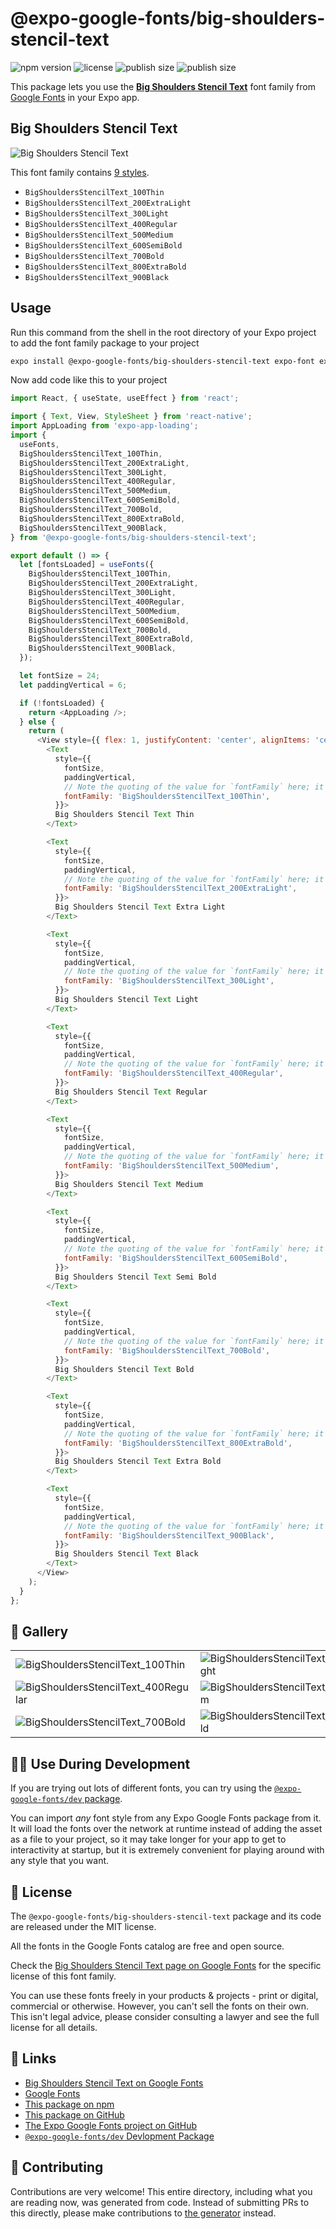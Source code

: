 # @expo-google-fonts/big-shoulders-stencil-text

![npm version](https://flat.badgen.net/npm/v/@expo-google-fonts/big-shoulders-stencil-text)
![license](https://flat.badgen.net/github/license/expo/google-fonts)
![publish size](https://flat.badgen.net/packagephobia/install/@expo-google-fonts/big-shoulders-stencil-text)
![publish size](https://flat.badgen.net/packagephobia/publish/@expo-google-fonts/big-shoulders-stencil-text)

This package lets you use the [**Big Shoulders Stencil Text**](https://fonts.google.com/specimen/Big+Shoulders+Stencil+Text) font family from [Google Fonts](https://fonts.google.com/) in your Expo app.

## Big Shoulders Stencil Text

![Big Shoulders Stencil Text](./font-family.png)

This font family contains [9 styles](#-gallery).

- `BigShouldersStencilText_100Thin`
- `BigShouldersStencilText_200ExtraLight`
- `BigShouldersStencilText_300Light`
- `BigShouldersStencilText_400Regular`
- `BigShouldersStencilText_500Medium`
- `BigShouldersStencilText_600SemiBold`
- `BigShouldersStencilText_700Bold`
- `BigShouldersStencilText_800ExtraBold`
- `BigShouldersStencilText_900Black`

## Usage

Run this command from the shell in the root directory of your Expo project to add the font family package to your project
```sh
expo install @expo-google-fonts/big-shoulders-stencil-text expo-font expo-app-loading
```

Now add code like this to your project
```js
import React, { useState, useEffect } from 'react';

import { Text, View, StyleSheet } from 'react-native';
import AppLoading from 'expo-app-loading';
import {
  useFonts,
  BigShouldersStencilText_100Thin,
  BigShouldersStencilText_200ExtraLight,
  BigShouldersStencilText_300Light,
  BigShouldersStencilText_400Regular,
  BigShouldersStencilText_500Medium,
  BigShouldersStencilText_600SemiBold,
  BigShouldersStencilText_700Bold,
  BigShouldersStencilText_800ExtraBold,
  BigShouldersStencilText_900Black,
} from '@expo-google-fonts/big-shoulders-stencil-text';

export default () => {
  let [fontsLoaded] = useFonts({
    BigShouldersStencilText_100Thin,
    BigShouldersStencilText_200ExtraLight,
    BigShouldersStencilText_300Light,
    BigShouldersStencilText_400Regular,
    BigShouldersStencilText_500Medium,
    BigShouldersStencilText_600SemiBold,
    BigShouldersStencilText_700Bold,
    BigShouldersStencilText_800ExtraBold,
    BigShouldersStencilText_900Black,
  });

  let fontSize = 24;
  let paddingVertical = 6;

  if (!fontsLoaded) {
    return <AppLoading />;
  } else {
    return (
      <View style={{ flex: 1, justifyContent: 'center', alignItems: 'center' }}>
        <Text
          style={{
            fontSize,
            paddingVertical,
            // Note the quoting of the value for `fontFamily` here; it expects a string!
            fontFamily: 'BigShouldersStencilText_100Thin',
          }}>
          Big Shoulders Stencil Text Thin
        </Text>

        <Text
          style={{
            fontSize,
            paddingVertical,
            // Note the quoting of the value for `fontFamily` here; it expects a string!
            fontFamily: 'BigShouldersStencilText_200ExtraLight',
          }}>
          Big Shoulders Stencil Text Extra Light
        </Text>

        <Text
          style={{
            fontSize,
            paddingVertical,
            // Note the quoting of the value for `fontFamily` here; it expects a string!
            fontFamily: 'BigShouldersStencilText_300Light',
          }}>
          Big Shoulders Stencil Text Light
        </Text>

        <Text
          style={{
            fontSize,
            paddingVertical,
            // Note the quoting of the value for `fontFamily` here; it expects a string!
            fontFamily: 'BigShouldersStencilText_400Regular',
          }}>
          Big Shoulders Stencil Text Regular
        </Text>

        <Text
          style={{
            fontSize,
            paddingVertical,
            // Note the quoting of the value for `fontFamily` here; it expects a string!
            fontFamily: 'BigShouldersStencilText_500Medium',
          }}>
          Big Shoulders Stencil Text Medium
        </Text>

        <Text
          style={{
            fontSize,
            paddingVertical,
            // Note the quoting of the value for `fontFamily` here; it expects a string!
            fontFamily: 'BigShouldersStencilText_600SemiBold',
          }}>
          Big Shoulders Stencil Text Semi Bold
        </Text>

        <Text
          style={{
            fontSize,
            paddingVertical,
            // Note the quoting of the value for `fontFamily` here; it expects a string!
            fontFamily: 'BigShouldersStencilText_700Bold',
          }}>
          Big Shoulders Stencil Text Bold
        </Text>

        <Text
          style={{
            fontSize,
            paddingVertical,
            // Note the quoting of the value for `fontFamily` here; it expects a string!
            fontFamily: 'BigShouldersStencilText_800ExtraBold',
          }}>
          Big Shoulders Stencil Text Extra Bold
        </Text>

        <Text
          style={{
            fontSize,
            paddingVertical,
            // Note the quoting of the value for `fontFamily` here; it expects a string!
            fontFamily: 'BigShouldersStencilText_900Black',
          }}>
          Big Shoulders Stencil Text Black
        </Text>
      </View>
    );
  }
};

```

## 🔡 Gallery


||||
|-|-|-|
|![BigShouldersStencilText_100Thin](./BigShouldersStencilText_100Thin.ttf.png)|![BigShouldersStencilText_200ExtraLight](./BigShouldersStencilText_200ExtraLight.ttf.png)|![BigShouldersStencilText_300Light](./BigShouldersStencilText_300Light.ttf.png)||
|![BigShouldersStencilText_400Regular](./BigShouldersStencilText_400Regular.ttf.png)|![BigShouldersStencilText_500Medium](./BigShouldersStencilText_500Medium.ttf.png)|![BigShouldersStencilText_600SemiBold](./BigShouldersStencilText_600SemiBold.ttf.png)||
|![BigShouldersStencilText_700Bold](./BigShouldersStencilText_700Bold.ttf.png)|![BigShouldersStencilText_800ExtraBold](./BigShouldersStencilText_800ExtraBold.ttf.png)|![BigShouldersStencilText_900Black](./BigShouldersStencilText_900Black.ttf.png)||


## 👩‍💻 Use During Development

If you are trying out lots of different fonts, you can try using the [`@expo-google-fonts/dev` package](https://github.com/expo/google-fonts/tree/master/font-packages/dev#readme).

You can import *any* font style from any Expo Google Fonts package from it. It will load the fonts
over the network at runtime instead of adding the asset as a file to your project, so it may take longer
for your app to get to interactivity at startup, but it is extremely convenient
for playing around with any style that you want.

## 📖 License

The `@expo-google-fonts/big-shoulders-stencil-text` package and its code are released under the MIT license.

All the fonts in the Google Fonts catalog are free and open source.

Check the [Big Shoulders Stencil Text page on Google Fonts](https://fonts.google.com/specimen/Big+Shoulders+Stencil+Text) for the specific license of this font family.

You can use these fonts freely in your products & projects - print or digital, commercial or otherwise. However, you can't sell the fonts on their own. This isn't legal advice, please consider consulting a lawyer and see the full license for all details.

## 🔗 Links

- [Big Shoulders Stencil Text on Google Fonts](https://fonts.google.com/specimen/Big+Shoulders+Stencil+Text)
- [Google Fonts](https://fonts.google.com/)
- [This package on npm](https://www.npmjs.com/package/@expo-google-fonts/big-shoulders-stencil-text)
- [This package on GitHub](https://github.com/expo/google-fonts/tree/master/font-packages/big-shoulders-stencil-text)
- [The Expo Google Fonts project on GitHub](https://github.com/expo/google-fonts)
- [`@expo-google-fonts/dev` Devlopment Package](https://github.com/expo/google-fonts/tree/master/font-packages/dev)

## 🤝 Contributing

Contributions are very welcome! This entire directory, including what you are reading now, was generated from code. Instead of submitting PRs to this directly, please make contributions to [the generator](https://github.com/expo/google-fonts/tree/master/packages/generator) instead.
